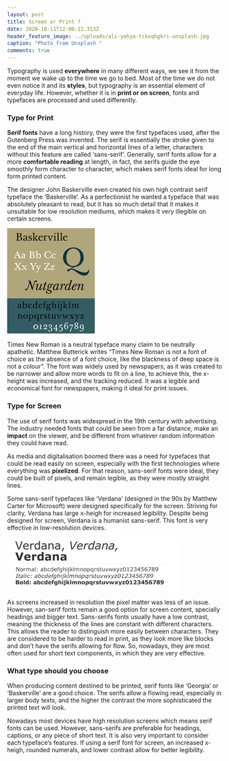 ```yaml
---
layout: post
title: Screen or Print ?
date: 2020-10-11T12:06:12.313Z
header_feature_image: ../uploads/ali-yahya-tckxqhgkri-unsplash.jpg
caption: "Photo from Unsplash "
comments: true
---
```

Typography is used **everywhere** in many different ways, we see it from the moment we wake up to the time we go to bed. Most of the time we do not even notice it and its **styles**, but typography is an essential element of everyday life. However, whether it is in **print or on screen**, fonts and typefaces are processed and used differently.

### Type for Print

**Serif fonts** have a long history, they were the first typefaces used, after the Gutenberg Press was invented. The serif is essentially the stroke given to the end of the main vertical and horizontal lines of a letter, characters without this feature are called ‘sans-serif’. Generally, serif fonts allow for a more **comfortable reading** at length, in fact, the serifs guide the eye smoothly form character to character, which makes serif fonts ideal for long form printed content.

The designer John Baskerville even created his own high contrast serif typeface the ‘Baskerville’. As a perfectionist he wanted a typeface that was absolutely pleasant to read, but it has so much detail that it makes it unsuitable for low resolution mediums, which makes it very illegible on certain screens. 

![Baskerville font](../uploads/unknown.png "Baskerville font")

Times New Roman is a neutral typeface many claim to be neutrally apathetic. Matthew Butterick writes “Times New Roman is not a font of choice as the absence of a font choice, like the blackness of deep space is not a colour”. The font was widely used by newspapers, as it was created to be narrower and allow more words to fit on a line, to achieve this, the x-height was increased, and the tracking reduced. It was a legible and economical font for newspapers, making it ideal for print issues.

### Type for Screen

The use of serif fonts was widespread in the 19th century with advertising. The industry needed fonts that could be seen from a far distance, make an **impact** on the viewer, and be different from whatever random information they could have read.

As media and digitalisation boomed there was a need for typefaces that could be read easily on screen, especially with the first technologies where everything was **pixelized**. For that reason, sans-serif fonts were ideal, they could be built of pixels, and remain legible, as they were mostly straight lines.

Some sans-serif typefaces like ‘Verdana’ (designed in the 90s by Matthew Carter for Microsoft) were designed specifically for the screen. Striving for clarity, Verdana has large x-heigh for increased legibility. Despite being designed for screen, Verdana is a humanist sans-serif. This font is very effective in low-resolution devices.

![Verdana font](../uploads/unknown-1.png "Verdana font")

As screens increased in resolution the pixel matter was less of an issue. However, san-serif fonts remain a good option for screen content, specially headings and bigger text. Sans-serifs fonts usually have a low contrast, meaning the thickness of the lines are constant with different characters. This allows the reader to distinguish more easily between characters. They are considered to be harder to read in print, as they look more like blocks and don’t have the serifs allowing for flow. So, nowadays, they are most often used for short text components, in which they are very effective.

### What type should you choose

When producing content destined to be printed, serif fonts like ‘Georgia’ or ‘Baskerville’ are a good choice. The serifs allow a flowing read, especially in larger body texts, and the higher the contrast the more sophisticated the printed text will look.

Nowadays most devices have high resolution screens which means serif fonts can be used. However, sans-serifs are preferable for headings, captions, or any piece of short text. It is also very important to consider each typeface’s features. If using a serif font for screen, an increased x-heigh, rounded numerals, and lower contrast allow for better legibility.